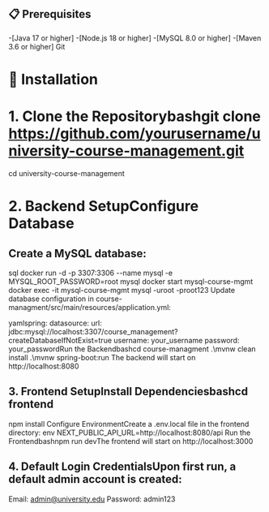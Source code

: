 ## 📋 Prerequisites
-[Java 17 or higher]
-[Node.js 18 or higher]
-[MySQL 8.0 or higher]
-[Maven 3.6 or higher]
Git

# 🚀 Installation
# 1. Clone the Repositorybashgit clone https://github.com/yourusername/university-course-management.git
cd university-course-management

# 2. Backend SetupConfigure Database

## Create a MySQL database:

sql
docker run -d -p 3307:3306 --name mysql -e MYSQL_ROOT_PASSWORD=root mysql
docker start mysql-course-mgmt
docker exec -it mysql-course-mgmt mysql -uroot -proot123
Update database configuration in course-managment/src/main/resources/application.yml:

yamlspring:
  datasource:
    url: jdbc:mysql://localhost:3307/course_management?createDatabaseIfNotExist=true
    username: your_username
    password: your_passwordRun the Backendbashcd course-managment
.\mvnw clean install
.\mvnw spring-boot:run
The backend will start on http://localhost:8080

## 3. Frontend SetupInstall Dependenciesbashcd frontend
npm install
Configure EnvironmentCreate 
a .env.local file in the frontend directory:
env
NEXT_PUBLIC_API_URL=http://localhost:8080/api
Run the Frontendbashnpm run devThe frontend will start on http://localhost:3000

## 4. Default Login CredentialsUpon first run, a default admin account is created:

Email: admin@university.edu
Password: admin123
